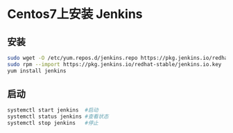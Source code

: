 # Centos7上安装 Jenkins

## 安装

```bash
sudo wget -O /etc/yum.repos.d/jenkins.repo https://pkg.jenkins.io/redhat-stable/jenkins.repo
sudo rpm --import https://pkg.jenkins.io/redhat-stable/jenkins.io.key
yum install jenkins
```



## 启动

```bash
systemctl start jenkins  #启动
systemctl status jenkins #查看状态
systemctl stop jenkins   #停止
```

